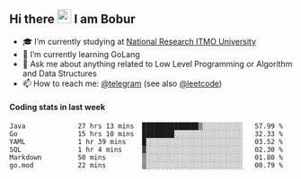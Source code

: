 ## Hi there <img src="https://media.giphy.com/media/hvRJCLFzcasrR4ia7z/giphy.gif" width="25px" height="25px"> I am Bobur

- :mortar_board: I’m currently studying at [National Research ITMO University](https://itmo.ru/)
- :seedling: I’m currently learning GoLang
- :speech_balloon: Ask me about anything related to Low Level Programming or Algorithm and Data Structures
- :mailbox: How to reach me: [@telegram](https://t.me/octoant) (see also [@leetcode](https://leetcode.com/octoant/))    

#### Coding stats in last week

<!--START_SECTION:waka-->

```text
Java             27 hrs 13 mins  ██████████████▒░░░░░░░░░░   57.99 %
Go               15 hrs 10 mins  ████████░░░░░░░░░░░░░░░░░   32.33 %
YAML             1 hr 39 mins    █░░░░░░░░░░░░░░░░░░░░░░░░   03.52 %
SQL              1 hr 4 mins     ▓░░░░░░░░░░░░░░░░░░░░░░░░   02.30 %
Markdown         50 mins         ▒░░░░░░░░░░░░░░░░░░░░░░░░   01.80 %
go.mod           22 mins         ▒░░░░░░░░░░░░░░░░░░░░░░░░   00.79 %
```

<!--END_SECTION:waka-->
